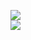 [![](https://img.shields.io/badge/Made%20With-Github%20Spray-lightgrey.svg?style=for-the-badge&logo=github)](https://github.com/Annihil/github-spray#10228)  
[![](https://i.imgur.com/2DrTn0Z.gif)](https://github.com/Annihil/github-spray)